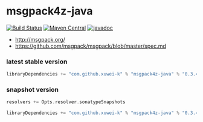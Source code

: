 # msgpack4z-java

[![Build Status](https://secure.travis-ci.org/msgpack4z/msgpack4z-java.png?branch=master)](http://travis-ci.org/msgpack4z/msgpack4z-java)
[![Maven Central](https://maven-badges.herokuapp.com/maven-central/com.github.xuwei-k/msgpack4z-java/badge.svg)](https://maven-badges.herokuapp.com/maven-central/com.github.xuwei-k/msgpack4z-java)
[![javadoc](http://javadoc-badge.appspot.com/com.github.xuwei-k/msgpack4z-java.svg?label=javadoc)](http://javadoc-badge.appspot.com/com.github.xuwei-k/msgpack4z-java)

- <http://msgpack.org/>
- <https://github.com/msgpack/msgpack/blob/master/spec.md>

### latest stable version

```scala
libraryDependencies += "com.github.xuwei-k" % "msgpack4z-java" % "0.3.4"
```


### snapshot version

```scala
resolvers += Opts.resolver.sonatypeSnapshots

libraryDependencies += "com.github.xuwei-k" % "msgpack4z-java" % "0.3.4-SNAPSHOT"
```
